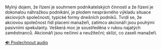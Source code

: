 
Mylný dojem, že řízení je souhrnem podnikatelských činností a že řízení je dokonalou náhražkou podnikání, je plodem nesprávného výkladu situace akciových společností, typické formy dnešních podniků. Tvrdí se, že akciovou společnost řídí placení manažeři, zatímco akcionáři jsou pouhými pasivními spekulanty. Veškerá moc je soustředěna v rukou najatých zaměstnanců. Akcionáři jsou nečinní a neužiteční; sklízí, co zaseli manažeři.

[🔊 Poslechnout audio](/data/7-paragraphs/audio/chapter_60/para_003-Myln-dojem-e-zen-je-souhrnem-podnikatelskch.mp3)
